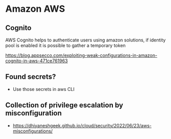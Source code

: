 # Amazon AWS

## Cognito

AWS Cognito helps to authenticate users using amazon solutions, if identity pool is enabled it is possible to gather a temporary token

https://blog.appsecco.com/exploiting-weak-configurations-in-amazon-cognito-in-aws-471ce761963

## Found secrets?

- Use those secrets in aws CLI

## Collection of privilege escalation by misconfiguration

- https://dhiyaneshgeek.github.io/cloud/security/2022/06/23/aws-misconfigurations/
